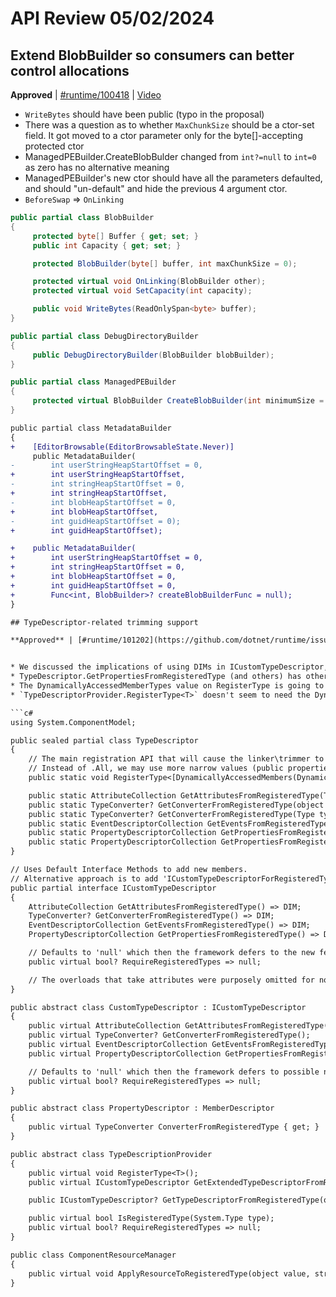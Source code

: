 # API Review 05/02/2024

## Extend BlobBuilder so consumers can better control allocations

**Approved** | [#runtime/100418](https://github.com/dotnet/runtime/issues/100418#issuecomment-2091243298) | [Video](https://www.youtube.com/watch?v=oQERLVomgvE&t=0h0m0s)


* `WriteBytes` should have been public (typo in the proposal)
* There was a question as to whether `MaxChunkSize` should be a ctor-set field. It got moved to a ctor parameter only for the byte[]-accepting protected ctor
* ManagedPEBuilder.CreateBlobBulder changed from `int?=null` to `int=0` as zero has no alternative meaning
* ManagedPEBuilder's new ctor should have all the parameters defaulted, and should "un-default" and hide the previous 4 argument ctor.
* `BeforeSwap` => `OnLinking`

```c#
public partial class BlobBuilder
{
     protected byte[] Buffer { get; set; }
     public int Capacity { get; set; }

     protected BlobBuilder(byte[] buffer, int maxChunkSize = 0);

     protected virtual void OnLinking(BlobBuilder other);
     protected virtual void SetCapacity(int capacity);

     public void WriteBytes(ReadOnlySpan<byte> buffer);
}

public partial class DebugDirectoryBuilder
{
     public DebugDirectoryBuilder(BlobBuilder blobBuilder);
}

public partial class ManagedPEBuilder
{
     protected virtual BlobBuilder CreateBlobBuilder(int minimumSize = 0);
}
```

```diff
public partial class MetadataBuilder
{
+    [EditorBrowsable(EditorBrowsableState.Never)]
     public MetadataBuilder(
-        int userStringHeapStartOffset = 0,
+        int userStringHeapStartOffset,
-        int stringHeapStartOffset = 0,
+        int stringHeapStartOffset,
-        int blobHeapStartOffset = 0,
+        int blobHeapStartOffset,
-        int guidHeapStartOffset = 0);
+        int guidHeapStartOffset);

+    public MetadataBuilder(
+        int userStringHeapStartOffset = 0,
+        int stringHeapStartOffset = 0,
+        int blobHeapStartOffset = 0,
+        int guidHeapStartOffset = 0,
+        Func<int, BlobBuilder>? createBlobBuilderFunc = null);
}

## TypeDescriptor-related trimming support

**Approved** | [#runtime/101202](https://github.com/dotnet/runtime/issues/101202#issuecomment-2091404734) | [Video](https://www.youtube.com/watch?v=oQERLVomgvE&t=1h24m56s)


* We discussed the implications of using DIMs in ICustomTypeDescriptor, and it seems OK.
* TypeDescriptor.GetPropertiesFromRegisteredType (and others) has other overloads, they're intentionally omitted.
* The DynamicallyAccessedMemberTypes value on RegisterType is going to be something less than All, will be corrected during implementation.
* `TypeDescriptorProvider.RegisterType<T>` doesn't seem to need the DynamicallyAccessedMembers attribute, the use is covered by the static wrapper.

```c#
using System.ComponentModel;

public sealed partial class TypeDescriptor
{
    // The main registration API that will cause the linker\trimmer to preserve metadata\members for reflection.
    // Instead of .All, we may use more narrow values (public properties, fields, events, members, constructors)
    public static void RegisterType<[DynamicallyAccessedMembers(DynamicallyAccessedMemberTypes.All)] T>();

    public static AttributeCollection GetAttributesFromRegisteredType(Type componentType);
    public static TypeConverter? GetConverterFromRegisteredType(object component);
    public static TypeConverter? GetConverterFromRegisteredType(Type type);
    public static EventDescriptorCollection GetEventsFromRegisteredType(Type componentType);
    public static PropertyDescriptorCollection GetPropertiesFromRegisteredType(Type componentType);
    public static PropertyDescriptorCollection GetPropertiesFromRegisteredType(object component);
}

// Uses Default Interface Methods to add new members.
// Alternative approach is to add 'ICustomTypeDescriptorForRegisteredType : ICustomTypeDescriptor'
public partial interface ICustomTypeDescriptor
{
    AttributeCollection GetAttributesFromRegisteredType() => DIM;
    TypeConverter? GetConverterFromRegisteredType() => DIM;
    EventDescriptorCollection GetEventsFromRegisteredType() => DIM;
    PropertyDescriptorCollection GetPropertiesFromRegisteredType() => DIM;

    // Defaults to 'null' which then the framework defers to the new feature switch as to validate or not.
    public virtual bool? RequireRegisteredTypes => null;

    // The overloads that take attributes were purposely omitted for now.
}

public abstract class CustomTypeDescriptor : ICustomTypeDescriptor
{
    public virtual AttributeCollection GetAttributesFromRegisteredType();
    public virtual TypeConverter? GetConverterFromRegisteredType();
    public virtual EventDescriptorCollection GetEventsFromRegisteredType();
    public virtual PropertyDescriptorCollection GetPropertiesFromRegisteredType();

    // Defaults to 'null' which then the framework defers to possible new feature switch as to validate or not.
    public virtual bool? RequireRegisteredTypes => null;
}

public abstract class PropertyDescriptor : MemberDescriptor
{
    public virtual TypeConverter ConverterFromRegisteredType { get; }
}

public abstract class TypeDescriptionProvider
{
    public virtual void RegisterType<T>();
    public virtual ICustomTypeDescriptor GetExtendedTypeDescriptorFromRegisteredType(object instance);

    public ICustomTypeDescriptor? GetTypeDescriptorFromRegisteredType(object instance);

    public virtual bool IsRegisteredType(System.Type type);
    public virtual bool? RequireRegisteredTypes => null;
}

public class ComponentResourceManager
{
    public virtual void ApplyResourceToRegisteredType(object value, string objectName, CultureInfo? culture);
}
```
